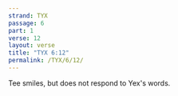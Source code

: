 ```yaml
---
strand: TYX
passage: 6
part: 1
verse: 12
layout: verse
title: "TYX 6:12"
permalink: /TYX/6/12/
---
```

Tee smiles, but does not respond to Yex's words.
